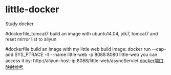 # little-docker
Study docker

#dockerfile_tomcat7
build an image with ubuntu14.04, jdk7, tomcat7
and reset mirror list to aliyun

#dockerfile
build an image with my little web 
build image: docker run --cap-add SYS_PTRACE -it --name little-web -p 8088:8080 little-web
you can access it by: http://aliyun-host-ip:8088/little-web/asyncServlet
[docker端口映射参考](https://github.com/yueyemaitian/little-docker.git)  

